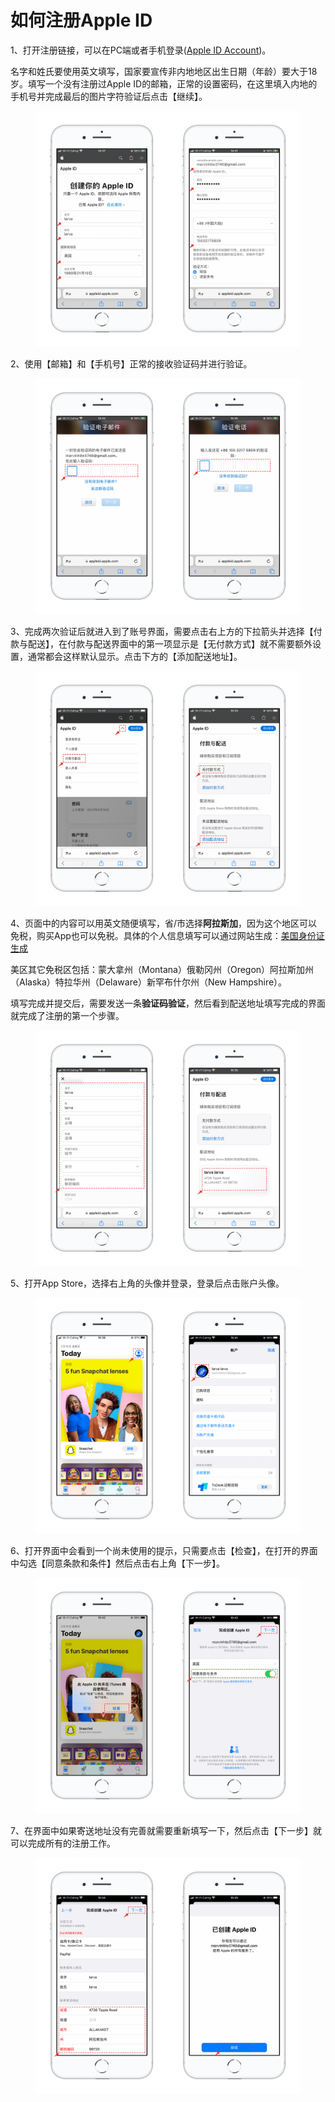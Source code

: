 # 如何注册Apple ID

1、打开注册链接，可以在PC端或者手机登录([Apple ID Account](https://link.zhihu.com/?target=https%3A//appleid.apple.com/account))。

名字和姓氏要使用英文填写，国家要宣传非内地地区出生日期（年龄）要大于18岁。填写一个没有注册过Apple ID的邮箱，正常的设置密码，在这里填入内地的手机号并完成最后的图片字符验证后点击【继续】。

<figure><img src="../../.gitbook/assets/1 (1) (2).png" alt=""><figcaption></figcaption></figure>

2、使用【邮箱】和【手机号】正常的接收验证码并进行验证。

<figure><img src="../../.gitbook/assets/2 (5).png" alt=""><figcaption></figcaption></figure>

3、完成两次验证后就进入到了账号界面，需要点击右上方的下拉箭头并选择【付款与配送】，在付款与配送界面中的第一项显示是【无付款方式】就不需要额外设置，通常都会这样默认显示。点击下方的【添加配送地址】。

<figure><img src="../../.gitbook/assets/3 (2).png" alt=""><figcaption></figcaption></figure>

4、页面中的内容可以用英文随便填写，省/市选择**阿拉斯加**，因为这个地区可以免税，购买App也可以免税。具体的个人信息填写可以通过网站生成：[美国身份证生成](https://link.zhihu.com/?target=https%3A//www.shenfendaquan.com/)

美区其它免税区包括：蒙大拿州（Montana）俄勒冈州（Oregon）阿拉斯加州（Alaska）特拉华州（Delaware）新罕布什尔州（New Hampshire）。

填写完成并提交后，需要发送一条**验证码验证**，然后看到配送地址填写完成的界面就完成了注册的第一个步骤。

<figure><img src="../../.gitbook/assets/4.png" alt=""><figcaption></figcaption></figure>

5、打开App Store，选择右上角的头像并登录，登录后点击账户头像。

<figure><img src="../../.gitbook/assets/4a2dd133557b126f2cf36c2099c00f8.png" alt=""><figcaption></figcaption></figure>

6、打开界面中会看到一个尚未使用的提示，只需要点击【检查】，在打开的界面中勾选【同意条款和条件】然后点击右上角【下一步】。

<figure><img src="../../.gitbook/assets/7.png" alt=""><figcaption></figcaption></figure>

7、在界面中如果寄送地址没有完善就需要重新填写一下，然后点击【下一步】就可以完成所有的注册工作。

<figure><img src="../../.gitbook/assets/8.png" alt=""><figcaption></figcaption></figure>
